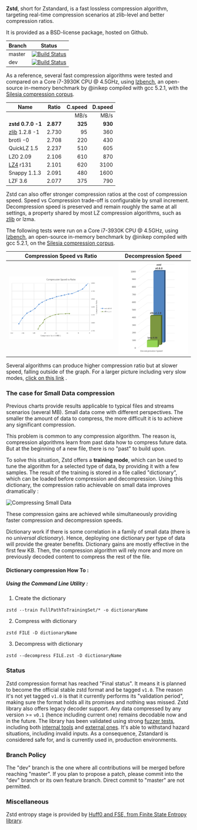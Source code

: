  **Zstd**, short for Zstandard, is a fast lossless compression algorithm, targeting real-time compression scenarios at zlib-level and better compression ratios.

It is provided as a BSD-license package, hosted on Github.

|Branch      |Status   |
|------------|---------|
|master      | [![Build Status](https://travis-ci.org/Cyan4973/zstd.svg?branch=master)](https://travis-ci.org/Cyan4973/zstd) |
|dev         | [![Build Status](https://travis-ci.org/Cyan4973/zstd.svg?branch=dev)](https://travis-ci.org/Cyan4973/zstd) |

As a reference, several fast compression algorithms were tested and compared on a Core i7-3930K CPU @ 4.5GHz, using [lzbench], an open-source in-memory benchmark by @inikep compiled with gcc 5.2.1, with the [Silesia compression corpus].

[lzbench]: https://github.com/inikep/lzbench
[Silesia compression corpus]: http://sun.aei.polsl.pl/~sdeor/index.php?page=silesia


|Name             | Ratio | C.speed | D.speed |
|-----------------|-------|--------:|--------:|
|                 |       |   MB/s  |  MB/s   |
|**zstd 0.7.0 -1**|**2.877**|**325**| **930** |
| [zlib] 1.2.8 -1 | 2.730 |    95   |   360   |
| brotli -0       | 2.708 |   220   |   430   |
| QuickLZ 1.5     | 2.237 |   510   |   605   |
| LZO 2.09        | 2.106 |   610   |   870   |
| [LZ4] r131      | 2.101 |   620   |  3100   |
| Snappy 1.1.3    | 2.091 |   480   |  1600   |
| LZF 3.6         | 2.077 |   375   |   790   |

[zlib]:http://www.zlib.net/
[LZ4]: http://www.lz4.org/

Zstd can also offer stronger compression ratios at the cost of compression speed.
Speed vs Compression trade-off is configurable by small increment. Decompression speed is preserved and remain roughly the same at all settings, a property shared by most LZ compression algorithms, such as [zlib] or lzma.

The following tests were run on a Core i7-3930K CPU @ 4.5GHz, using [lzbench], an open-source in-memory benchmark by @inikep compiled with gcc 5.2.1, on the [Silesia compression corpus].

Compression Speed vs Ratio | Decompression Speed
---------------------------|--------------------
![Compression Speed vs Ratio](images/Cspeed4.png "Compression Speed vs Ratio") | ![Decompression Speed](images/Dspeed4.png "Decompression Speed")

Several algorithms can produce higher compression ratio but at slower speed, falling outside of the graph.
For a larger picture including very slow modes, [click on this link](images/DCspeed5.png) .


### The case for Small Data compression

Previous charts provide results applicable to typical files and streams scenarios (several MB). Small data come with different perspectives. The smaller the amount of data to compress, the more difficult it is to achieve any significant compression.

This problem is common to any compression algorithm. The reason is, compression algorithms learn from past data how to compress future data. But at the beginning of a new file, there is no "past" to build upon.

To solve this situation, Zstd offers a __training mode__, which can be used to tune the algorithm for a selected type of data, by providing it with a few samples. The result of the training is stored in a file called "dictionary", which can be loaded before compression and decompression. Using this dictionary, the compression ratio achievable on small data improves dramatically :

![Compressing Small Data](images/smallData.png "Compressing Small Data")

These compression gains are achieved while simultaneously providing faster compression and decompression speeds.

Dictionary work if there is some correlation in a family of small data (there is no _universal dictionary_).
Hence, deploying one dictionary per type of data will provide the greater benefits. Dictionary gains are mostly effective in the first few KB. Then, the compression algorithm will rely more and more on previously decoded content to compress the rest of the file.

#### Dictionary compression How To :

##### _Using the Command Line Utility_ :

1) Create the dictionary

`zstd --train FullPathToTrainingSet/* -o dictionaryName`

2) Compress with dictionary

`zstd FILE -D dictionaryName`

3) Decompress with dictionary

`zstd --decompress FILE.zst -D dictionaryName`

### Status

Zstd compression format has reached "Final status". It means it is planned to become the official stable zstd format and be tagged `v1.0`. The reason it's not yet tagged `v1.0` is that it currently performs its "validation period", making sure the format holds all its promises and nothing was missed.
Zstd library also offers legacy decoder support. Any data compressed by any version >= `v0.1` (hence including current one) remains decodable now and in the future.
The library has been validated using strong [fuzzer tests](https://en.wikipedia.org/wiki/Fuzz_testing), including both [internal tools](programs/fuzzer.c) and [external ones](http://lcamtuf.coredump.cx/afl). It's able to withstand hazard situations, including invalid inputs.
As a consequence, Zstandard is considered safe for, and is currently used in, production environments.

### Branch Policy

The "dev" branch is the one where all contributions will be merged before reaching "master". If you plan to propose a patch, please commit into the "dev" branch or its own feature branch. Direct commit to "master" are not permitted.

### Miscellaneous

Zstd entropy stage is provided by [Huff0 and FSE, from Finite State Entropy library](https://github.com/Cyan4973/FiniteStateEntropy).
